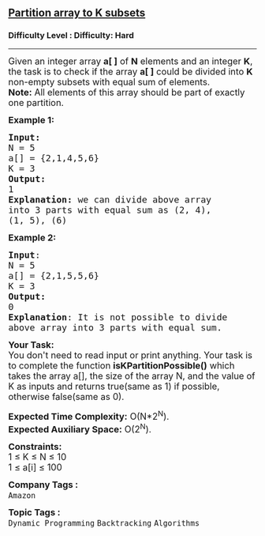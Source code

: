 <h2><a href="https://www.geeksforgeeks.org/problems/partition-array-to-k-subsets/1?itm_source=geeksforgeeks&itm_medium=article&itm_campaign=practice_card">Partition array to K subsets</a></h2><h3>Difficulty Level : Difficulty: Hard</h3><hr><div class="problems_problem_content__Xm_eO"><p><span style="font-size:18px">Given an integer array <strong>a[ ]</strong> of <strong>N</strong> elements and an integer <strong>K</strong>, the task is to check if the array <strong>a[ ]</strong>&nbsp;could be divided into <strong>K</strong> non-empty subsets with equal sum of elements.<br>
<strong>Note:</strong>&nbsp;All elements of this array should be part of exactly one partition.</span></p>

<p><span style="font-size:18px"><strong>Example 1:</strong></span></p>

<pre><span style="font-size:18px"><strong>Input:</strong> 
N = 5
a[] = {2,1,4,5,6}
K = 3
<strong>Output:</strong> 
1
<strong>Explanation:</strong> we can divide above array 
into 3 parts with equal sum as (2, 4), 
(1, 5),&nbsp;(6)
</span></pre>

<p><span style="font-size:18px"><strong>Example 2:</strong></span></p>

<pre><span style="font-size:18px"><strong>Input</strong>: 
N = 5 
a[] = {2,1,5,5,6}
K = 3
<strong>Output:</strong> 
0
<strong>Explanation</strong>: It is not possible to divide
above array into 3 parts with equal sum.</span>
</pre>

<p><span style="font-size:18px"><strong>Your Task:</strong><br>
You don't need to read input or print anything. Your task is to complete the function&nbsp;<strong>isKPartitionPossible()</strong>&nbsp;which takes the array a[],&nbsp;the size of the array N, and the value of K as inputs and returns true(same as 1) if possible, otherwise false(same as 0).</span></p>

<p><span style="font-size:18px"><strong>Expected Time Complexity:</strong>&nbsp;O(N*2<sup>N</sup>).<br>
<strong>Expected Auxiliary&nbsp;Space:</strong>&nbsp;O(2<sup>N</sup>).</span></p>

<p><span style="font-size:18px"><strong>Constraints:</strong><br>
1 ≤&nbsp;K ≤ N ≤ 10<br>
1 ≤ a[i] ≤ 100</span></p>
</div><p><span style=font-size:18px><strong>Company Tags : </strong><br><code>Amazon</code>&nbsp;<br><p><span style=font-size:18px><strong>Topic Tags : </strong><br><code>Dynamic Programming</code>&nbsp;<code>Backtracking</code>&nbsp;<code>Algorithms</code>&nbsp;